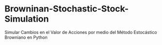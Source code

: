 # Browninan-Stochastic-Stock-Simulation
Simular Cambios en el Valor de Acciones por medio del Método Estocástico Browniano en Python
